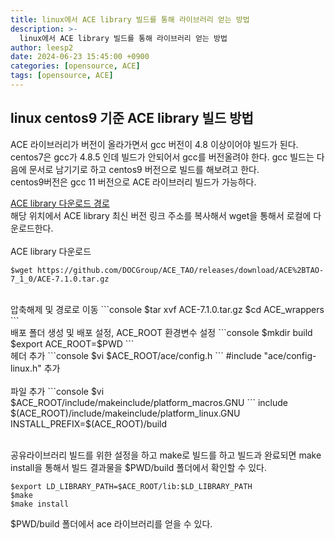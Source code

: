 ```yaml
---
title: linux에서 ACE library 빌드를 통해 라이브러리 얻는 방법
description: >-
  linux에서 ACE library 빌드를 통해 라이브러리 얻는 방법
author: leesp2
date: 2024-06-23 15:45:00 +0900
categories: [opensource, ACE]
tags: [opensource, ACE]
---
```


## linux centos9 기준 ACE library 빌드 방법

ACE 라이브러리가 버전이 올라가면서 gcc 버전이 4.8 이상이어야 빌드가 된다. <br>
centos7은 gcc가 4.8.5 인데 빌드가 안되어서 gcc를 버전올려야 한다. gcc 빌드는 다음에 문서로 남기기로 하고 centos9 버전으로 빌드를 해보려고 한다.<br>
centos9버전은 gcc 11 버전으로 ACE 라이브러리 빌드가 가능하다. <br>

[ACE library 다운로드 경로](https://download.dre.vanderbilt.edu/)<br>
해당 위치에서 ACE library 최신 버전 링크 주소를 복사해서 wget을 통해서 로컬에 다운로드한다.<br>
<br>
ACE library 다운로드
```console
$wget https://github.com/DOCGroup/ACE_TAO/releases/download/ACE%2BTAO-7_1_0/ACE-7.1.0.tar.gz
```
<br>
압축해제 및 경로로 이동
```console
$tar xvf ACE-7.1.0.tar.gz
$cd ACE_wrappers
```
<br>
배포 폴더 생성 및 배포 설정, ACE_ROOT 환경변수 설정
```console
$mkdir build
$export ACE_ROOT=$PWD
```
<br>
헤더 추가
```console
$vi $ACE_ROOT/ace/config.h
```
#include "ace/config-linux.h" 추가
<br><br>
파일 추가
```console
$vi $ACE_ROOT/include/makeinclude/platform_macros.GNU
```
include $(ACE_ROOT)/include/makeinclude/platform_linux.GNU <br>
INSTALL_PREFIX=$(ACE_ROOT)/build <br>
<br>

공유라이브러리 빌드를 위한 설정을 하고 make로 빌드를 하고 빌드과 완료되면 make install을 통해서 빌드 결과물을 $PWD/build 폴더에서 확인할 수 있다.
```console
$export LD_LIBRARY_PATH=$ACE_ROOT/lib:$LD_LIBRARY_PATH
$make
$make install
```

$PWD/build 폴더에서 ace 라이브러리를 얻을 수 있다.